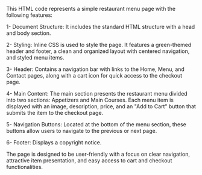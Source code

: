 This HTML code represents a simple restaurant menu page with the following features:

1- Document Structure: It includes the standard HTML structure with a head and body section.


2- Styling: Inline CSS is used to style the page. It features a green-themed header and footer, a clean and organized layout with centered navigation, and styled menu items.


3- Header: Contains a navigation bar with links to the Home, Menu, and Contact pages, along with a cart icon for quick access to the checkout page.


4- Main Content: The main section presents the restaurant menu divided into two sections: Appetizers and Main Courses. Each menu item is displayed with an image, description, price, and an "Add to Cart" button that submits the item to the checkout page.


5- Navigation Buttons: Located at the bottom of the menu section, these buttons allow users to navigate to the previous or next page.


6- Footer: Displays a copyright notice.


The page is designed to be user-friendly with a focus on clear navigation, attractive item presentation, and easy access to cart and checkout functionalities.
